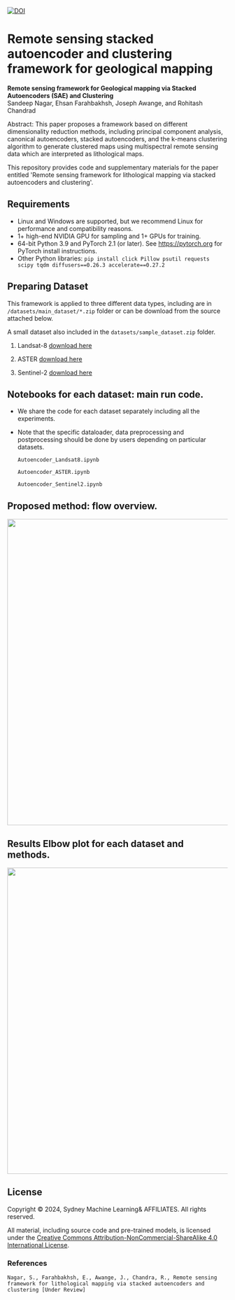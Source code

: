 [![DOI](https://zenodo.org/badge/512082635.svg)](https://zenodo.org/badge/latestdoi/512082635)

# Remote sensing stacked autoencoder and clustering framework for geological mapping

**Remote sensing framework for Geological mapping via Stacked Autoencoders (SAE) and Clustering**<br>
Sandeep Nagar, Ehsan Farahbakhsh, Joseph Awange, and Rohitash Chandrad<br>

Abstract: This paper proposes a framework based on different dimensionality reduction methods, including principal component analysis, canonical autoencoders, stacked autoencoders, and the k-means clustering algorithm to generate clustered maps using multispectral remote sensing data which are interpreted as lithological maps.


This repository provides code and supplementary materials for the paper entitled 'Remote sensing framework for lithological mapping via stacked autoencoders and clustering'. 

## Requirements

* Linux and Windows are supported, but we recommend Linux for performance and compatibility reasons.
* 1+ high-end NVIDIA GPU for sampling and 1+ GPUs for training.
* 64-bit Python 3.9 and PyTorch 2.1 (or later). See https://pytorch.org for PyTorch install instructions.
* Other Python libraries: `pip install click Pillow psutil requests scipy tqdm diffusers==0.26.3 accelerate==0.27.2`

## Preparing Dataset
This framework is applied to three different data types, including are in `/datasets/main_dataset/*.zip` folder or can be download from the source attached below.

A small dataset also included in the `datasets/sample_dataset.zip` folder.

1. Landsat-8 
[download here](https://www.usgs.gov/landsat-missions/landsat-data-access)

2. ASTER
[download here](https://asterweb.jpl.nasa.gov/)

4. Sentinel-2
[download here](https://sentinels.copernicus.eu/web/sentinel/missions/sentinel-2)




##  Notebooks for each dataset: main run code.
* We share the code for each dataset separately including all the experiments.
* Note that the specific dataloader, data preprocessing and postprocessing should be done by users depending on particular datasets.

   `Autoencoder_Landsat8.ipynb` 
   
   `Autoencoder_ASTER.ipynb`

   `Autoencoder_Sentinel2.ipynb`


## Proposed method: flow overview.
<!--- ![image](https://github.com/sydney-machine-learning/autoencoders_remotesensing/assets/14858627/bbcd7578-679d-4c26-bd0d-39b65208ca2a)  align="right"  --->
<img src='https://github.com/sydney-machine-learning/autoencoders_remotesensing/assets/14858627/bbcd7578-679d-4c26-bd0d-39b65208ca2a' width='700'  >

## Results Elbow plot for each dataset and methods.
<!--- ![image](https://github.com/sydney-machine-learning/autoencoders_remotesensing/assets/14858627/098d427f-8872-480e-bd67-16e990181af1) --->
<img src='https://github.com/sydney-machine-learning/autoencoders_remotesensing/assets/14858627/098d427f-8872-480e-bd67-16e990181af1' width ='700'>

## License

Copyright &copy; 2024, Sydney Machine Learning& AFFILIATES. All rights reserved.

All material, including source code and pre-trained models, is licensed under the [Creative Commons Attribution-NonCommercial-ShareAlike 4.0 International License](http://creativecommons.org/licenses/by-nc-sa/4.0/).

### References
`Nagar, S., Farahbakhsh, E., Awange, J., Chandra, R., Remote sensing framework for lithological mapping via stacked autoencoders and clustering [Under Review]`
